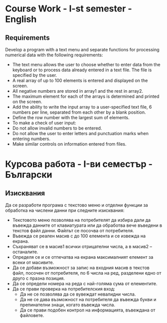 # Course Work - I-st semester - English

## Requirements
Develop a program with a text menu and separate functions for processing numerical data with the following requirements:
- The text menu allows the user to choose whether to enter data from the keyboard or to process data already entered in a text file. The file is specified by the user.
- A real array of up to 100 elements is entered and displayed on the screen.
- All negative numbers are stored in array1 and the rest in array2.
- The maximum element for each of the arrays is determined and printed on the screen.
- Add the ability to write the input array to a user-specified text file, 6 numbers per line, separated from each other by a blank position.
- Define the row number with the largest sum of elements.
- To make a check of user input:
- Do not allow invalid numbers to be entered.
- Do not allow the user to enter letters and punctuation marks when entering numbers.
- Make similar controls on information entered from files.


# Курсова работа - I-ви семестър - Български
## Изисквания
Да се разработи програма с текстово меню и отделни функции за обработка на числени данни при следните изисквания:
-	Текстовото меню позволява на потребителят да избира дали да въвежда данните от клавиатурата или да обработва вече въведени в текстов файл данни. Файлът се посочва от потребителя.
-	Въвежда се реален масив с до 100 елемента и се извежда на екрана.
-	Съхраняват се в масив1 всички отрицателни числа, а в масив2 – останалите.
-	Определя се и се отпечатва на екрана максималният елемент за всеки от масивите.
-	Да се добави възможност за запис на входния масив в текстов файл, посочен от потребителя, по 6 числа на ред, разделени едно от друго с празна позиция.
-	Да се определи номера на реда с най-голяма сума от елементите.
-	Да се прави проверка на потребителския вход:
     -	Да не се позволява да се вувеждат невалидни числа.
     -	Да не се дава възможност на потребителя да въвежда букви и препинателни знаци, когато въвежда числа.
     -	Да се прави подобен контрол на информацията, въвеждана от файловете.
